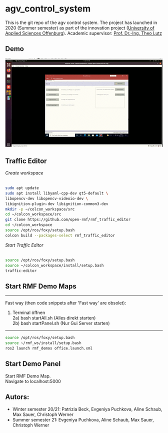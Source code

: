 # agv_control_system

This is the git repo of the agv control system. 
The project has launched in 2020 (Summer semester) as part of the innovation project (<a href="https://www.hs-offenburg.de/">University of Applied Sciences Offenburg</a>).
Academic supervisor:  <a href="https://imla.hs-offenburg.de/personen/prof-dr-ing-theo-lutz/">Prof. Dr.-Ing. Theo Lutz</a>

## Demo

![](https://github.com/flitzmo-hso/flitzmo_agv_control_system/blob/main/gif.gif)

## Traffic Editor

*Create workspace* <br> <br>
```bash
sudo apt update
sudo apt install libyaml-cpp-dev qt5-default \  
libopencv-dev libopencv-videoio-dev \   
libignition-plugin-dev libignition-common3-dev 
mkdir -p ~/colcon_workspace/src 
cd ~/colcon_workspace/src 
git clone https://github.com/open-rmf/rmf_traffic_editor 
cd ~/colcon_workspace 
source /opt/ros/foxy/setup.bash 
colcon build --packages-select rmf_traffic_editor 

```


*Start Traffic Editor* <br> <br>
```bash
source /opt/ros/foxy/setup.bash 
source ~/colcon_workspace/install/setup.bash 
traffic-editor

```

## Start RMF Demo Maps
--------------------------------
Fast way (then code snippets after 'Fast way' are obsolet):  <br>

1. Terminal öffnen <br>
2a) bash startAll.sh (Alles direkt starten)  <br>
2b) bash startPanel.sh (Nur Gui Server starten)  <br>
----------------------------------

```bash
source /opt/ros/foxy/setup.bash 
source ~/rmf_ws/install/setup.bash 
ros2 launch rmf_demos office.launch.xml 
```

## Start Demo Panel
Start RMF Demo Map. <br>
Navigate to localhost:5000

## Autors: 
- Winter semester 20/21: Patrizia Beck, Evgeniya Puchkova, Aline Schaub, Max Sauer, Christoph Werner
- Summer semester 21: Evgeniya Puchkova, Aline Schaub, Max Sauer, Christoph Werner
